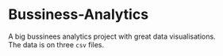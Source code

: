 # Bussiness-Analytics
A big bussinees analytics project with great data visualisations.<br>
The data is on three `csv` files.
